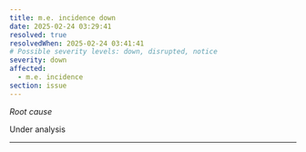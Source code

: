```yaml
---
title: m.e. incidence down
date: 2025-02-24 03:29:41
resolved: true
resolvedWhen: 2025-02-24 03:41:41
# Possible severity levels: down, disrupted, notice
severity: down
affected:
  - m.e. incidence
section: issue
---
```


*Root cause*

Under analysis

---


